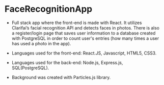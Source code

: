 # FaceRecognitionApp

- Full stack app where the front-end is made with React. It utilizes Clarifai’s facial recognition API and detects faces in photos. There is also a register/login page that saves user information to a database created with PostgreSQL in order to count user's entries (how many times a user has used a photo in the app).

- Languages used for the front-end: React.JS, Javascript, HTML5, CSS3.
- Languages used for the back-end: Node.js, Express.js, SQL(PostgreSQL).
- Background was created with Particles.js library.
